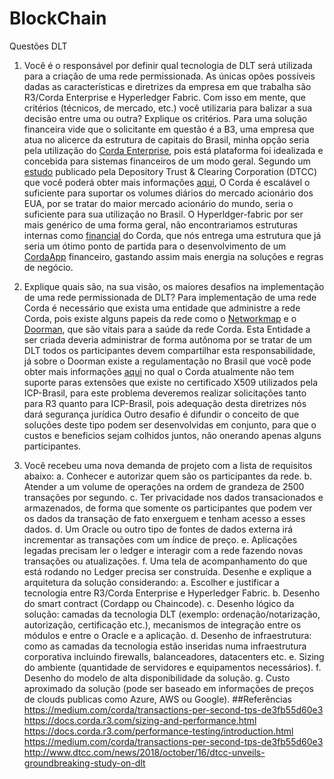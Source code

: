 # BlockChain
Questões DLT
1. Você é o responsável por definir qual tecnologia de DLT será utilizada para a criação de
uma rede permissionada. As únicas opões possíveis dadas as características e diretrizes
da empresa em que trabalha são R3/Corda Enterprise e Hyperledger Fabric. Com isso
em mente, que critérios (técnicos, de mercado, etc.) você utilizaria para balizar a sua
decisão entre uma ou outra? Explique os critérios.
  Para uma solução financeira vide que o solicitante em questão é a B3, uma empresa que atua no alicerce da estrutura de
capitais do Brasil, minha opção seria  pela utilização do [Corda Enterprise](https://www.r3.com/platform/), pois está 
plataforma foi idealizada e concebida para sistemas financeiros de um modo geral.
 Segundo um [estudo](http://www.dtcc.com/news/2018/october/16/dtcc-unveils-groundbreaking-study-on-dlt) publicado pela  Depository Trust & Clearing Corporation (DTCC) 
que você poderá obter mais informações [aqui](https://medium.com/corda/throughput-a-corda-story-1bc2cb9b2b60), 
O Corda é escalável o suficiente para suportar os volumes diários do mercado acionário dos EUA, por se tratar do maior
mercado acionário do mundo, seria o suficiente para sua utilização no Brasil.
 O Hyperldger-fabric por ser mais genérico de uma forma geral, não encontrariamos estruturas internas como [financial](https://docs.corda.net/financial-model.html) do Corda,
 que nós entrega uma estrutura que já seria um ótimo ponto de partida para o desenvolvimento de um [CordaApp](https://docs.corda.net/cordapp-overview.html) financeiro, 
gastando assim mais energia na soluções e regras de negócio. 
    
2. Explique quais são, na sua visão, os maiores desafios na implementação de uma rede
permissionada de DLT?
  Para implementação de uma rede Corda é necessário que exista uma entidade que administre a rede Corda, pois existe 
alguns papeis da rede como o [Networkmap]() e o [Doorman](), que são vitais para a saúde da rede Corda. Esta Entidade a
ser criada deveria administrar de forma autônoma por se tratar de um DLT todos os participantes devem compartilhar esta
responsabilidade, já sobre o Doorman existe a regulamentação no Brasil que você pode obter mais informações [aqui](https://www.iti.gov.br/acesso-a-informacao/41-lei-de-acesso-a-informacao/perguntas-frequentes/112-sobre-certificacao-digital)
no qual o Corda atualmente não tem suporte paras extensões que existe no certificado X509 utilizados pela ICP-Brasil,
para este problema deveremos realizar solicitações tanto para R3 quanto para ICP-Brasil, pois adequação desta diretrizes
nós dará segurança jurídica 
  Outro desafio é difundir o conceito de que soluções deste tipo podem ser desenvolvidas em conjunto, para que o custos
e beneficios sejam colhidos juntos, não onerando apenas alguns participantes.
  
3. Você recebeu uma nova demanda de projeto com a lista de requisitos abaixo:
a. Conhecer e autorizar quem são os participantes da rede.
b. Atender a um volume de operações na ordem de grandeza de 2500 transações
por segundo.
c. Ter privacidade nos dados transacionados e armazenados, de forma que
somente os participantes que podem ver os dados da transação de fato
enxerguem e tenham acesso a esses dados.
d. Um Oracle ou outro tipo de fontes de dados externa irá incrementar as
transações com um índice de preço.
e. Aplicações legadas precisam ler o ledger e interagir com a rede fazendo novas
transações ou atualizações.
f. Uma tela de acompanhamento do que está rodando no Ledger precisa ser
construída.
Desenhe e explique a arquitetura da solução considerando:
a. Escolher e justificar a tecnologia entre R3/Corda Enterprise e Hyperledger
Fabric.
b. Desenho do smart contract (Cordapp ou Chaincode).
c. Desenho lógico da solução: camadas da tecnologia DLT (exemplo:
ordenação/notarização, autorização, certificação etc.), mecanismos de
integração entre os módulos e entre o Oracle e a aplicação.
d. Desenho de infraestrutura: como as camadas da tecnologia estão inseridas
numa infraestrutura corporativa incluindo firewalls, balanceadores,
datacenters etc.
e. Sizing do ambiente (quantidade de servidores e equipamentos necessários).
f. Desenho do modelo de alta disponibilidade da solução.
g. Custo aproximado da solução (pode ser baseado em informações de preços de
clouds publicas como Azure, AWS ou Google).
##Referências
https://medium.com/corda/transactions-per-second-tps-de3fb55d60e3
https://docs.corda.r3.com/sizing-and-performance.html
https://docs.corda.r3.com/performance-testing/introduction.html
https://medium.com/corda/transactions-per-second-tps-de3fb55d60e3
http://www.dtcc.com/news/2018/october/16/dtcc-unveils-groundbreaking-study-on-dlt 
